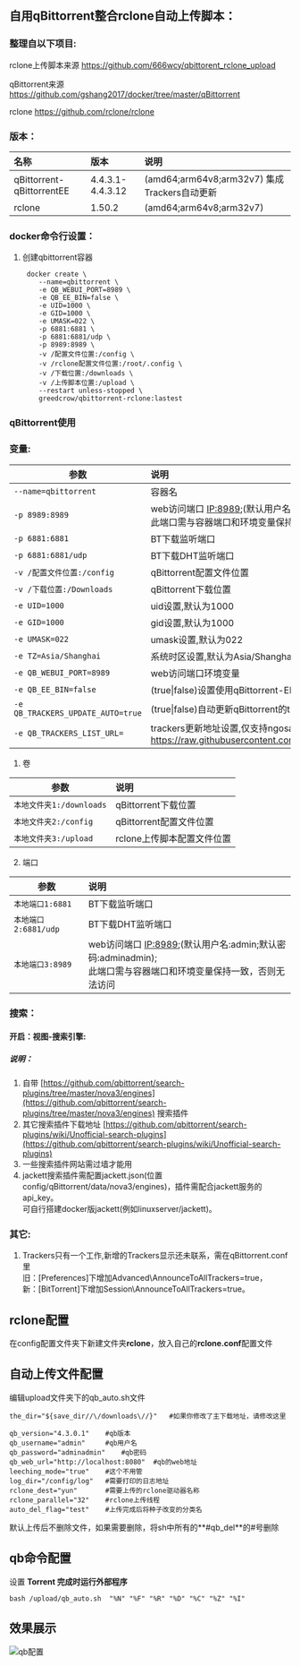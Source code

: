 ## 自用qBittorrent整合rclone自动上传脚本：

### 整理自以下项目:

rclone上传脚本来源
https://github.com/666wcy/qbittorent_rclone_upload

qBittorrent来源
https://github.com/gshang2017/docker/tree/master/qBittorrent

rclone
https://github.com/rclone/rclone

### 版本：

|名称|版本|说明|
|:-|:-|:-|
|qBittorrent-qBittorrentEE|4.4.3.1-4.4.3.12|(amd64;arm64v8;arm32v7) 集成Trackers自动更新|
|rclone|1.50.2|(amd64;arm64v8;arm32v7) |



### docker命令行设置：

1. 创建qbittorrent容器

        docker create \
           --name=qbittorrent \
           -e QB_WEBUI_PORT=8989 \
           -e QB_EE_BIN=false \
           -e UID=1000 \
           -e GID=1000 \
           -e UMASK=022 \
           -p 6881:6881 \
           -p 6881:6881/udp \
           -p 8989:8989 \
           -v /配置文件位置:/config \
           -v /rclone配置文件位置:/root/.config \
           -v /下载位置:/downloads \
           -v /上传脚本位置:/upload \
           --restart unless-stopped \
           greedcrow/qbittorrent-rclone:lastest



### qBittorrent使用

### 变量:

|参数|说明|
|-|:-|
| `--name=qbittorrent` |容器名|
| `-p 8989:8989` |web访问端口 [IP:8989](IP:8989);(默认用户名:admin;默认密码:adminadmin);</br>此端口需与容器端口和环境变量保持一致，否则无法访问|
| `-p 6881:6881` |BT下载监听端口|
| `-p 6881:6881/udp` |BT下载DHT监听端口
| `-v /配置文件位置:/config` |qBittorrent配置文件位置|
| `-v /下载位置:/Downloads` |qBittorrent下载位置|
| `-e UID=1000` |uid设置,默认为1000|
| `-e GID=1000` |gid设置,默认为1000|
| `-e UMASK=022` |umask设置,默认为022|
| `-e TZ=Asia/Shanghai` |系统时区设置,默认为Asia/Shanghai|
| `-e QB_WEBUI_PORT=8989` |web访问端口环境变量|
| `-e QB_EE_BIN=false` |(true\|false)设置使用qBittorrent-EE,默认不使用|
| `-e QB_TRACKERS_UPDATE_AUTO=true` |(true\|false)自动更新qBittorrent的trackers,默认开启|
| `-e QB_TRACKERS_LIST_URL=` |trackers更新地址设置,仅支持ngosang格式,默认为 </br>https://raw.githubusercontent.com/ngosang/trackerslist/master/trackers_all.txt |

1. 卷

|参数|说明|
|-|:-|
| `本地文件夹1:/downloads` |qBittorrent下载位置|
| `本地文件夹2:/config` |qBittorrent配置文件位置|
| `本地文件夹3:/upload` |rclone上传脚本配置文件位置|

2. 端口

|参数|说明|
|-|:-|
| `本地端口1:6881` |BT下载监听端口|
| `本地端口2:6881/udp` |BT下载DHT监听端口|
| `本地端口3:8989` |web访问端口 [IP:8989](IP:8989);(默认用户名:admin;默认密码:adminadmin);</br>此端口需与容器端口和环境变量保持一致，否则无法访问|


### 搜索：

#### 开启：视图-搜索引擎:
##### 说明：

1. 自带 [https://github.com/qbittorrent/search-plugins/tree/master/nova3/engines](https://github.com/qbittorrent/search-plugins/tree/master/nova3/engines) 搜索插件
2. 其它搜索插件下载地址 [https://github.com/qbittorrent/search-plugins/wiki/Unofficial-search-plugins](https://github.com/qbittorrent/search-plugins/wiki/Unofficial-search-plugins)
3. 一些搜索插件网站需过墙才能用
4. jackett搜索插件需配置jackett.json(位置config/qBittorrent/data/nova3/engines)，插件需配合jackett服务的api_key。</br>可自行搭建docker版jackett(例如linuxserver/jackett)。

### 其它:

1. Trackers只有一个工作,新增的Trackers显示还未联系，需在qBittorrent.conf里 </br>旧：[Preferences]下增加Advanced\AnnounceToAllTrackers=true，</br>新：[BitTorrent]下增加Session\AnnounceToAllTrackers=true。


## rclone配置

在config配置文件夹下新建文件夹**rclone**，放入自己的**rclone.conf**配置文件


## 自动上传文件配置

编辑upload文件夹下的qb_auto.sh文件![]()

```
the_dir="${save_dir//\/downloads\//}"	#如果你修改了主下载地址，请修改这里

qb_version="4.3.0.1"	#qb版本
qb_username="admin"		#qb用户名
qb_password="adminadmin"	#qb密码
qb_web_url="http://localhost:8080"	#qb的web地址
leeching_mode="true"	#这个不用管
log_dir="/config/log"	#需要打印的日志地址
rclone_dest="yun"		#需要上传的rclone驱动器名称
rclone_parallel="32"	#rclone上传线程
auto_del_flag="test"	#上传完成后将种子改变的分类名
```

默认上传后不删除文件，如果需要删除，将sh中所有的**#qb_del**的#号删除



## qb命令配置

设置 **Torrent 完成时运行外部程序**

```shell
bash /upload/qb_auto.sh  "%N" "%F" "%R" "%D" "%C" "%Z" "%I"
```



## 效果展示

![qb配置](https://github.com/jiotong/qbittorent_rclone/raw/main/qb.png)

